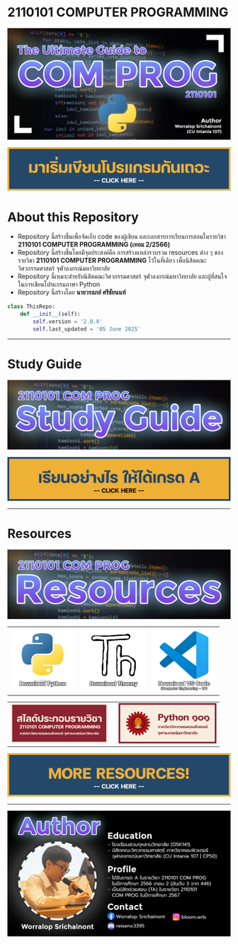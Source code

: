 # 2110101 COMPUTER PROGRAMMING

![00-com-prog.png](/Z99-OTHERS/00-main/00-com-prog.png)

[![00a-get-started](/Z99-OTHERS/00-main/00a-get-started.png)](/PL-Problem-List/)

# About this Repository

-   Repository นี้สร้างขึ้นเพื่อจัดเก็บ code ของผู้เขียน
    และเอกสารการเรียนการสอนในรายวิชา **2110101 COMPUTER PROGRAMMING (เทอม
    2/2566)**
-   Repository นี้สร้างขึ้นโดยมีจุดประสงค์คือ การสร้างแหล่งรวบรวม resources ต่าง
    ๆ ของรายวิชา **2110101 COMPUTER PROGRAMMING** ไว้ในที่เดียว
    เพื่อนิสิตคณะวิศวกรรมศาสตร์ จุฬาลงกรณ์มหาวิทยาลัย
-   Repository นี้เหมาะสำหรับนิสิตคณะวิศวกรรมศาสตร์ จุฬาลงกรณ์มหาวิทยาลัย
    และผู้ที่สนใจในการเขียนโปรแกรมภาษา Python
-   Repository นี้สร้างโดย **นายวรลภย์ ศรีชัยนนท์**

```python
class ThisRepo:
    def __init__(self):
        self.version = '2.0.0'
        self.last_updated = '05 June 2025'
```

---

# Study Guide

![01-study-guide.png](/Z99-OTHERS/00-main/01-study-guide.png)

[![01a-grf.png](/Z99-OTHERS/00-main/01a-grf.png)](https://drive.google.com/file/d/1MobiIMdO5ejGxo801d9RZENZJnBddpBg/view?usp=drive_link)

---

# Resources

![02-resources.png](/Z99-OTHERS/00-main/02-resources.png)

<table align="center" border="0" cellpadding="0" cellspacing="0" style="border-collapse: collapse; width: 95%;">
  <tr style="display: flex; justify-content: center; align-items: center;">
    <td align="center" style="padding-right: 2%;">
      <a href="https://www.python.org/downloads/">
        <img src="Z99-OTHERS/00-main/02a-python.png" width="100%">
      </a>
    </td>
    <td align="center" style="padding-left: 1%; padding-right: 1%;">
      <a href="https://thonny.org/">
        <img src="Z99-OTHERS/00-main/02b-thonny.png" width="100%">
      </a>
    </td>
    <td align="center" style="padding-left: 2%;">
      <a href="https://code.visualstudio.com/">
        <img src="Z99-OTHERS/00-main/02c-vscode.png" width="100%">
      </a>
    </td>
  </tr>
</table>

<table align="center" border="0" cellpadding="0" cellspacing="0" style="border-collapse: collapse; width: 95%;">
  <tr style="display: flex; justify-content: center; align-items: center;">
    <td align="center" style="padding-right: 2.5%;">
      <a href="/SM-Study-Materials/02-COM-PROG-Slides/00-COM-PROG-All-Slides.pdf">
        <img src="Z99-OTHERS/00-main/02d-slides.png" width="100%">
      </a>
    </td>
    <td align="center" style="padding-left: 2.5%;">
      <a href="https://www.cp.eng.chula.ac.th/~somchai/python101/">
        <img src="Z99-OTHERS/00-main/02e-python-101.png" width="100%">
      </a>
    </td>
  </tr>
</table>

[![02f-more-resources.png](/Z99-OTHERS/00-main/02f-more-resources.png)](/SM-Study-Materials/)

---

![03-author.png](/Z99-OTHERS/00-main/03-author.png)
